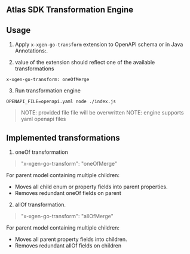 ## Atlas SDK Transformation Engine

## Usage

1. Apply `x-xgen-go-transform` extension to OpenAPI schema or in Java Annotations:.

2. value of the extension should reflect one of the available transformations

```
x-xgen-go-transform: oneOfMerge
```

3. Run transformation engine

```
OPENAPI_FILE=openapi.yaml node ./index.js
```

> NOTE: provided file file will be overwritten
> NOTE: engine supports yaml openapi files

## Implemented transformations

1. oneOf transformation

> "x-xgen-go-transform": "oneOfMerge"

For parent model containing multiple children:
- Moves all child enum or property fields into parent properties. 
- Removes redundant oneOf fields on parent

2. allOf transformation. 

> "x-xgen-go-transform": "allOfMerge"

For parent model containing multiple children:
- Moves all parent property fields into children. 
- Removes redundant allOf fields on children
